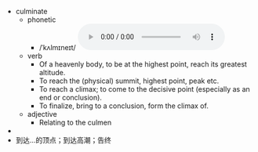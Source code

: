 - culminate
	- phonetic
		- /ˈkʌlmɪneɪt/
		  <audio controls><source src="https://api.dictionaryapi.dev/media/pronunciations/en/culminate-uk.mp3"></audio>
	- verb
		- Of a heavenly body, to be at the highest point, reach its greatest altitude.
		- To reach the (physical) summit, highest point, peak etc.
		- To reach a climax; to come to the decisive point (especially as an end or conclusion).
		- To finalize, bring to a conclusion, form the climax of.
	- adjective
		- Relating to the culmen
-
- 到达...的顶点；到达高潮；告终